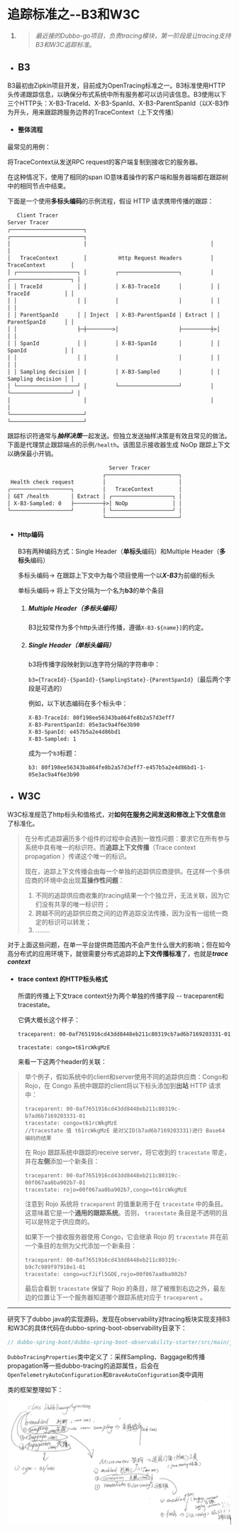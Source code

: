 # 追踪标准之--B3和W3C

1. > *最近接的Dubbo-go项目，负责tracing模块，第一阶段是让tracing支持B3和W3C追踪标准*。

- ## B3

B3最初由Zipkin项目开发，目前成为OpenTracing标准之一。B3标准使用HTTP头传递跟踪信息，以确保分布式系统中所有服务都可以访问该信息。B3使用以下三个HTTP头：X-B3-TraceId、X-B3-SpanId、X-B3-ParentSpanId（以X-B3作为开头，用来跟踪跨服务边界的TraceContext（上下文传播）

- #### 整体流程

最常见的用例：

将TraceContext从发送RPC request的客户端复制到接收它的服务器。

在这种情况下，使用了相同的span ID意味着操作的客户端和服务器端都在跟踪树中的相同节点中结束。

下面是一个使用**多标头编码**的示例流程，假设 HTTP 请求携带传播的跟踪：

```
   Client Tracer                                                  Server Tracer     
┌───────────────────────┐                                       ┌───────────────────────┐
│                       │                                       │                       │
│   TraceContext        │          Http Request Headers         │   TraceContext        │
│ ┌───────────────────┐ │         ┌───────────────────┐         │ ┌───────────────────┐ │
│ │ TraceId           │ │         │ X-B3-TraceId      │         │ │ TraceId           │ │
│ │                   │ │         │                   │         │ │                   │ │
│ │ ParentSpanId      │ │ Inject  │ X-B3-ParentSpanId │ Extract │ │ ParentSpanId      │ │
│ │                   ├─┼────────>│                   ├─────────┼>│                   │ │
│ │ SpanId            │ │         │ X-B3-SpanId       │         │ │ SpanId            │ │
│ │                   │ │         │                   │         │ │                   │ │
│ │ Sampling decision │ │         │ X-B3-Sampled      │         │ │ Sampling decision │ │
│ └───────────────────┘ │         └───────────────────┘         │ └───────────────────┘ │
│                       │                                       │                       │
└───────────────────────┘                                       └───────────────────────┘
```

跟踪标识符通常与***抽样决策***一起发送。但独立发送抽样决策是有效且常见的做法。下面是代理禁止跟踪端点的示例`/health`。该图显示接收器生成 NoOp 跟踪上下文以确保最小开销。

```
                                Server Tracer     
                              ┌───────────────────────┐
 Health check request         │                       │
┌───────────────────┐         │   TraceContext        │
│ GET /health       │ Extract │ ┌───────────────────┐ │
│ X-B3-Sampled: 0   ├─────────┼>│ NoOp              │ │
└───────────────────┘         │ └───────────────────┘ │
                              └───────────────────────┘
```

- #### Http编码

  B3有两种编码方式：Single Header（**单标头**编码）和Multiple Header（**多标头**编码）

  多标头编码-> 在跟踪上下文中为每个项目使用一个以***X-B3***为前缀的标头

  单标头编码-> 将上下文分隔为一个名为**b3**的单个条目

  1. ##### Multiple Header（**多标头**编码）

     B3比较常作为多个http头进行传播，遵循`X-B3-${name}]`的约定。

  2. ##### Single Header（**单标头**编码）

     b3将传播字段映射到以连字符分隔的字符串中：

     `b3={TraceId}-{SpanId}-{SamplingState}-{ParentSpanId}`（最后两个字段是可选的）

     例如，以下状态编码在多个标头中：

     ```
     X-B3-TraceId: 80f198ee56343ba864fe8b2a57d3eff7
     X-B3-ParentSpanId: 05e3ac9a4f6e3b90
     X-B3-SpanId: e457b5a2e4d86bd1
     X-B3-Sampled: 1
     ```

     成为一个`b3`标题：

     ```
     b3: 80f198ee56343ba864fe8b2a57d3eff7-e457b5a2e4d86bd1-1-05e3ac9a4f6e3b90
     ```

     

- ## W3C

W3C标准规范了http标头和值格式，对**如何在服务之间发送和修改上下文信息**做了标准化。

> 在分布式追踪遍历多个组件的过程中会遇到一致性问题：要求它在所有参与系统中具有唯一的标识符。而**追踪上下文传播**（Trace context propagation ）传递这个唯一的标识。
>
> 现在，追踪上下文传播会由每一个单独的追踪供应商提供。在这样一个多供应商的环境中会出现**互操作性问题**：
>
> 1. 不同的追踪供应商收集的tracing结果一个个独立开，无法关联，因为它们没有共享的唯一标识符；
> 2. 跨越不同的追踪供应商之间的边界追踪没法传播，因为没有一组统一商定的标识可以转发；
> 3. ........

对于上面这些问题，在单一平台提供商范围内不会产生什么很大的影响；但在如今高分布式的应用环境下，就很需要分布式追踪的**上下文传播标准**了，也就是***trace context***

- #### trace context 的HTTP标头格式

  所谓的传播上下文trace context分为两个单独的传播字段 -- traceparent和tracestate。

  它俩大概长这个样子：

  ```
  traceparent: 00-0af7651916cd43dd8448eb211c80319cb7ad6b7169203331-01
  ```

  ```
  tracestate: congo=t61rcWkgMzE
  ```

  来看一下这两个header的关联：

> 举个例子，假如系统中的client和server使用不同的追踪供应商：Congo和Rojo，在 Congo 系统中跟踪的client将以下标头添加到**出站** HTTP 请求中：
>
> ```
> traceparent: 00-0af7651916cd43dd8448eb211c80319c-b7ad6b7169203331-01
> tracestate: congo=t61rcWkgMzE
> //tracestate 值 t61rcWkgMzE 是对父ID(b7ad6b7169203331)进行 Base64 编码的结果
> ```
>
> 在 Rojo 跟踪系统中跟踪的receive server，将它收到的 `tracestate` 带走，并在**左侧**添加一个新条目：
>
> ```
> traceparent: 00-0af7651916cd43dd8448eb211c80319c-00f067aa0ba902b7-01
> tracestate: rojo=00f067aa0ba902b7,congo=t61rcWkgMzE
> ```
>
> 注意到 Rojo 系统将 `traceparent` 的值重新用于在 `tracestate` 中的条目。这意味着它是一个**通用的跟踪系统**。否则， `tracestate` 条目是不透明的且可以是特定于供应商的。
>
> 如果下一个接收服务器使用 Congo，它会继承 Rojo 的 `tracestate` 并在前一个条目的左侧为父代添加一个新条目：
>
> ```
> traceparent: 00-0af7651916cd43dd8448eb211c80319c-b9c7c989f97918e1-01
> tracestate: congo=ucfJifl5GOE,rojo=00f067aa0ba902b7
> ```
>
> 最后会看到 `tracestate` 保留了 Rojo 的条目，除了被推到右边之外，最左边的位置让下一个服务器知道哪个跟踪系统对应于 `traceparent` 。

------



研究下了dubbo java的实现源码，发现在observability对tracing板块实现支持B3和W3C的具体代码在dubbo-spring-boot-observability目录下：

```java
// dubbo-spring-boot/dubbo-spring-boot-observability-starter/src/main/java/org/apache/dubbo/spring/boot/observability/config/DubboTracingProperties.java
```

`DubboTracingProperties`类中定义了：采样Sampling、Baggage和传播propagation等一些dubbo-tracing的追踪属性，后会在`OpenTelemetryAutoConfiguration`和`BraveAutoConfiguration`类中调用

类的框架整理如下：

![](https://github.com/yanyanran/pictures/blob/main/DubboTracingProperties.png?raw=true)